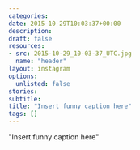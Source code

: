 ```yaml
---
categories:
date: 2015-10-29T10:03:37+00:00
description:
draft: false
resources:
- src: 2015-10-29_10-03-37_UTC.jpg
  name: "header"
layout: instagram
options:
  unlisted: false
stories:
subtitle:
title: "Insert funny caption here"
tags: []
---
```


"Insert funny caption here"
